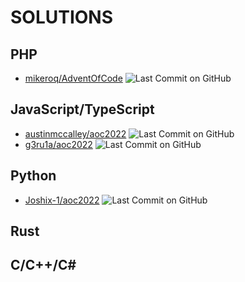 # SOLUTIONS

## PHP
* [mikeroq/AdventOfCode](https://github.com/mikeroq/AdventOfCode) ![Last Commit on GitHub](https://img.shields.io/badge/last%20commit-2022--12--12-brightgreen)

## JavaScript/TypeScript

* [austinmccalley/aoc2022](https://github.com/austinmccalley/aoc2022) ![Last Commit on GitHub](https://img.shields.io/badge/last%20commit-2022--12--12-brightgreen)
* [g3ru1a/aoc2022](https://github.com/g3ru1a/aoc2022) ![Last Commit on GitHub](https://img.shields.io/badge/last%20commit-2022--12--11-brightgreen)

## Python
* [Joshix-1/aoc2022](https://github.com/Joshix-1/aoc2022) ![Last Commit on GitHub](https://img.shields.io/badge/last%20commit-2023--01--01-brightgreen)

## Rust

## C/C++/C\#
